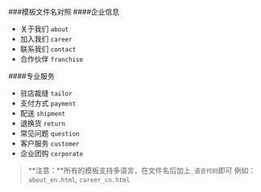 ###模板文件名对照
####企业信息
- 关于我们 `about`
- 加入我们 `career`
- 联系我们 `contact`
- 合作伙伴 `franchise`

####专业服务
- 驻店裁缝 `tailor`
- 支付方式 `payment`
- 配送 `shipment`
- 退换货 `return`
- 常见问题 `question`
- 客户服务 `customer`
- 企业团购 `corporate`

> **注意：**所有的模板支持多语言，在文件名后加上`_语言代码`即可
> 例如：`about_en.html`, `career_cn.html`
